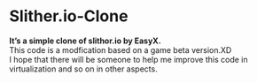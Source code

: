 # Slither.io-Clone
**It’s a simple clone of slithor.io by EasyX.**<br/>
This code is a modfication based on a game beta version.XD<br/>
I hope that there will be someone to help me improve this code in virtualization and so on in other aspects.
